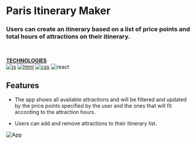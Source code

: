 # Paris Itinerary Maker
### Users can create an itinerary based on a list of price points and total hours of attractions on their itinerary.

<br>

<b><ins>TECHNOLOGIES</ins></b> <br>
<a href="https://developer.mozilla.org/en-US/docs/Web/JavaScript">
  <img alt="js" src="https://icongr.am/devicon/javascript-original.svg?size=70"></a> 
<a href="https://developer.mozilla.org/en-US/docs/Web/Guide/HTML/HTML5">
  <img alt="html" src="https://icongr.am/devicon/html5-original.svg?size=70"></a>
<a href="https://developer.mozilla.org/en-US/docs/Web/CSS">
  <img alt="css" src="https://icongr.am/devicon/css3-original.svg?size=70"></a>
<img alt="react" src="https://icongr.am/devicon/react-original.svg?size=70&color=currentColor" />

## Features

* The app shows all available attractions and will be filtered and 
updated by the price points specified by the user and the ones that
will fit according to the attraction hours.

* Users can add and remove attractions to their itinerary list.

![App](https://user-images.githubusercontent.com/50254110/101294691-fc8f3880-37cd-11eb-933e-f74da63e0460.gif)